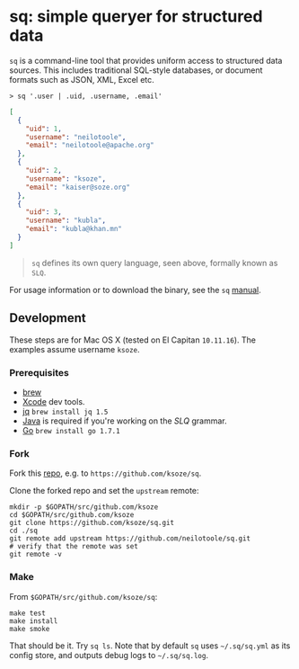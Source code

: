 # sq: simple queryer for structured data

`sq` is a command-line tool that provides uniform access to structured data sources.
This includes traditional SQL-style databases, or document formats such as JSON, XML, Excel etc.


```
> sq '.user | .uid, .username, .email'
```
```json
[
  {
    "uid": 1,
    "username": "neilotoole",
    "email": "neilotoole@apache.org"
  },
  {
    "uid": 2,
    "username": "ksoze",
    "email": "kaiser@soze.org"
  },
  {
    "uid": 3,
    "username": "kubla",
    "email": "kubla@khan.mn"
  }
]
```

> `sq` defines its own query language, seen above, formally known as `SLQ`.


For usage information or to download the binary, see the `sq` [manual](https://github.com/neilotoole/sq-manual/wiki).


## Development

These steps are for Mac OS X (tested on El Capitan `10.11.16`). The examples assume username  `ksoze`.


### Prerequisites
- [brew](http://brew.sh/)
- [Xcode](https://itunes.apple.com/us/app/xcode/id497799835?mt=12) dev tools.
- [jq](https://stedolan.github.io/jq/) `brew install jq 1.5`
- [Java](http://www.oracle.com/technetwork/java/javase/downloads/index.html) is required if you're working on the *SLQ* grammar.
- [Go](https://golang.org/doc/install) `brew install go 1.7.1`


### Fork
Fork this [repo](https://github.com/neilotoole/sq), e.g. to  `https://github.com/ksoze/sq`.

Clone the forked repo and set the `upstream` remote:

```
mkdir -p $GOPATH/src/github.com/ksoze
cd $GOPATH/src/github.com/ksoze
git clone https://github.com/ksoze/sq.git
cd ./sq
git remote add upstream https://github.com/neilotoole/sq.git
# verify that the remote was set
git remote -v
```
	
### Make
From  `$GOPATH/src/github.com/ksoze/sq`:

```
make test
make install
make smoke
```
	
That should be it. Try `sq ls`. Note that by default `sq` uses `~/.sq/sq.yml` as
its config store, and outputs debug logs to `~/.sq/sq.log`.

